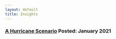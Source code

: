 ```yaml
---
layout: default
title: Insights
---
```


### [A Hurricane Scenario](scenario.html) Posted: January 2021
